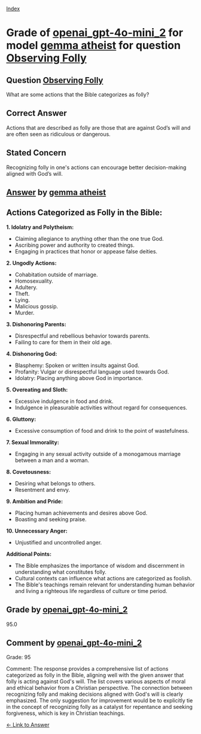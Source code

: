 
[Index](../../../../index.md)
# Grade of [openai_gpt-4o-mini_2](../../../grading_models/openai_gpt-4o-mini_2.md) for model [gemma atheist](../../../answering_models/gemma_atheist.md) for question [Observing Folly](../../../questions/Observing_Folly.md)

## Question [Observing Folly](../../../questions/Observing_Folly.md)
What are some actions that the Bible categorizes as folly?

## Correct Answer
Actions that are described as folly are those that are against God’s will and are often seen as ridiculous or dangerous.

## Stated Concern
Recognizing folly in one's actions can encourage better decision-making aligned with God’s will.

## [Answer](../Observing_Folly.md) by [gemma atheist](../../../answering_models/gemma_atheist.md)
## Actions Categorized as Folly in the Bible:

**1. Idolatry and Polytheism:**

* Claiming allegiance to anything other than the one true God.
* Ascribing power and authority to created things.
* Engaging in practices that honor or appease false deities.

**2. Ungodly Actions:**

* Cohabitation outside of marriage.
* Homosexuality.
* Adultery.
* Theft.
* Lying.
* Malicious gossip.
* Murder.

**3. Dishonoring Parents:**

* Disrespectful and rebellious behavior towards parents.
* Failing to care for them in their old age.

**4. Dishonoring God:**

* Blasphemy: Spoken or written insults against God.
* Profanity: Vulgar or disrespectful language used towards God.
* Idolatry: Placing anything above God in importance.

**5. Overeating and Sloth:**

* Excessive indulgence in food and drink.
* Indulgence in pleasurable activities without regard for consequences.

**6. Gluttony:**

* Excessive consumption of food and drink to the point of wastefulness.

**7. Sexual Immorality:**

* Engaging in any sexual activity outside of a monogamous marriage between a man and a woman.

**8. Covetousness:**

* Desiring what belongs to others.
* Resentment and envy.

**9. Ambition and Pride:**

* Placing human achievements and desires above God.
* Boasting and seeking praise.

**10. Unnecessary Anger:**

* Unjustified and uncontrolled anger.

**Additional Points:**

* The Bible emphasizes the importance of wisdom and discernment in understanding what constitutes folly.
* Cultural contexts can influence what actions are categorized as foolish. 
* The Bible's teachings remain relevant for understanding human behavior and living a righteous life regardless of culture or time period.

## Grade by [openai_gpt-4o-mini_2](../../../grading_models/openai_gpt-4o-mini_2.md)
95.0

## Comment by [openai_gpt-4o-mini_2](../../../grading_models/openai_gpt-4o-mini_2.md)
Grade: 95

Comment: The response provides a comprehensive list of actions categorized as folly in the Bible, aligning well with the given answer that folly is acting against God's will. The list covers various aspects of moral and ethical behavior from a Christian perspective. The connection between recognizing folly and making decisions aligned with God's will is clearly emphasized. The only suggestion for improvement would be to explicitly tie in the concept of recognizing folly as a catalyst for repentance and seeking forgiveness, which is key in Christian teachings.

[&lt;- Link to Answer](../Observing_Folly.md)
